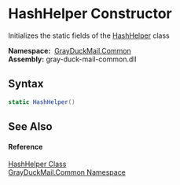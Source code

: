 HashHelper Constructor
======================
Initializes the static fields of the [HashHelper][1] class

  **Namespace:**  [GrayDuckMail.Common][2]  
  **Assembly:** gray-duck-mail-common.dll

Syntax
------

```csharp
static HashHelper()
```


See Also
--------

#### Reference
[HashHelper Class][1]  
[GrayDuckMail.Common Namespace][2]  

[1]: README.md
[2]: ../README.md